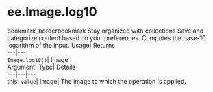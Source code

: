  
#  ee.Image.log10
bookmark_borderbookmark Stay organized with collections  Save and categorize content based on your preferences. 
Computes the base-10 logarithm of the input. Usage| Returns  
---|---  
`Image.log10()`| Image  
Argument| Type| Details  
---|---|---  
this: `value`| Image| The image to which the operation is applied.  
